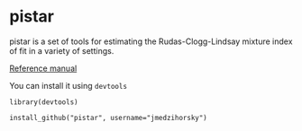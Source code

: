 pistar
==========

pistar is a set of tools for estimating the Rudas-Clogg-Lindsay mixture 
index of fit in a variety of settings.

[Reference manual](pistar_0.5.2_manual.pdf)

You can install it using `devtools`

`library(devtools)`

`install_github("pistar", username="jmedzihorsky")`
